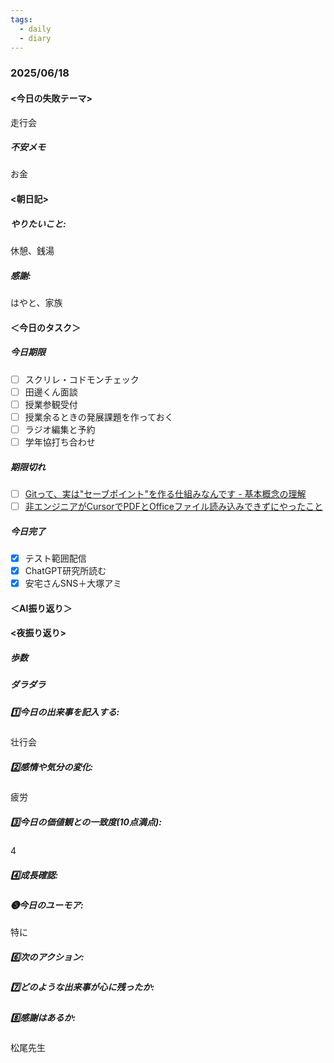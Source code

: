 ```yaml
---
tags:
  - daily
  - diary
---
```

### 2025/06/18

#### <今日の失敗テーマ>
走行会
##### 不安メモ
お金
#### <朝日記>
##### やりたいこと: 
休憩、銭湯
##### 感謝: 
はやと、家族
#### ＜今日のタスク＞

##### 今日期限
- [ ] スクリレ・コドモンチェック
- [ ] 田邊くん面談
- [ ] 授業参観受付
- [ ] 授業余るときの発展課題を作っておく
- [ ] ラジオ編集と予約
- [ ] 学年協打ち合わせ

##### 期限切れ
- [ ] [Gitって、実は"セーブポイント"を作る仕組みなんです - 基本概念の理解](https://zenn.dev/akira_papa/books/dae1990670168d/viewer/add93c)
- [ ] [非エンジニアがCursorでPDFとOfficeファイル読み込みできずにやったこと](https://zenn.dev/isaka_aipdm/articles/529baabecaa657)

##### 今日完了
- [x] テスト範囲配信
- [x] ChatGPT研究所読む
- [x] 安宅さんSNS＋大塚アミ

#### ＜AI振り返り＞

#### <夜振り返り>
##### 歩数

##### ダラダラ

##### 1️⃣今日の出来事を記入する: 
壮行会
##### 2️⃣感情や気分の変化: 
疲労
##### 3️⃣今日の価値観との一致度(10点満点): 
4
##### 4️⃣成長確認: 

##### ❺今日のユーモア: 
特に
##### 6️⃣次のアクション: 

##### 7️⃣どのような出来事が心に残ったか: 

##### 8️⃣感謝はあるか:
松尾先生